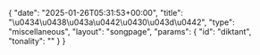 {
    "date": "2025-01-26T05:31:53+00:00",
    "title": "\u0434\u0438\u043a\u0442\u0430\u043d\u0442",
    "type": "miscellaneous",
    "layout": "songpage",
    "params": {
        "id": "diktant",
        "tonality": ""
    }
}